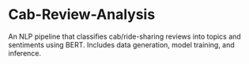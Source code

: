 # Cab-Review-Analysis
An NLP pipeline that classifies cab/ride-sharing reviews into topics and sentiments using BERT. Includes data generation, model training, and inference.
